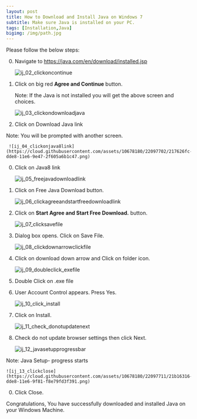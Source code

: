 ```yaml
---
layout: post
title: How to Download and Install Java on Windows 7
subtitle: Make sure Java is installed on your PC. 
tags: [Installation,Java]
bigimg: /img/path.jpg
---
```


Please follow the below steps: 

0. Navigate to https://java.com/en/download/installed.jsp

     ![ij_02_clickoncontinue](https://cloud.githubusercontent.com/assets/10678180/22097700/216c6f2c-dde8-11e6-90a7-b930ed79d966.png)

0. Click on big red **Agree and Continue** button.

   Note: If the Java is not installed you will get the above screen and choices.

    ![ij_03_clickondownloadjava](https://cloud.githubusercontent.com/assets/10678180/22097701/2173c7f4-dde8-11e6-8a97-58b4db654e4a.png)

0. Click on Download Java link


  Note: You will be prompted with another screen. 


     ![ij_04_clickonjava8link](https://cloud.githubusercontent.com/assets/10678180/22097702/217626fc-dde8-11e6-9e47-2f605a6b1c47.png)

0. Click on Java8 link

     ![ij_05_freejavadownloadlink](https://cloud.githubusercontent.com/assets/10678180/22097705/217c1120-dde8-11e6-85b4-8c36a551cce2.png)

0. Click on Free Java Download button.

    ![ij_06_clickagreeandstartfreedownloadlink](https://cloud.githubusercontent.com/assets/10678180/22097703/2177f98c-dde8-11e6-932e-cad30c6aed0f.png)

0. Click on **Start Agree and Start Free Download.** button.

    ![ij_07_clicksavefile](https://cloud.githubusercontent.com/assets/10678180/22097704/217a1e42-dde8-11e6-8f7d-e4cadd720d0b.png)

0. Dialog box opens. Click on Save File.

    ![ij_08_clickdownarrowclickfile](https://cloud.githubusercontent.com/assets/10678180/22097706/21a0f382-dde8-11e6-96b7-495bd7f96bcc.png)

0. Click on download down arrow and Click on folder icon.

    ![ij_09_doubleclick_exefile](https://cloud.githubusercontent.com/assets/10678180/22097707/21a596ee-dde8-11e6-8a04-0bdc26f72e8c.png)

0. Double Click on .exe file


0. User Account Control appears. Press Yes.

    ![ij_10_click_install](https://cloud.githubusercontent.com/assets/10678180/22097709/21ab9fa8-dde8-11e6-9150-9b70e0634374.png)

0. Click on Install.

    ![ij_11_check_donotupdatenext](https://cloud.githubusercontent.com/assets/10678180/22097708/21a90ac2-dde8-11e6-8686-2c5cd2a538eb.png)

0. Check do not update browser settings then click Next.

    ![ij_12_javasetupprogressbar](https://cloud.githubusercontent.com/assets/10678180/22097710/21ad468c-dde8-11e6-83b2-434f955c3772.png)

Note: Java Setup- progress starts

    ![ij_13_clickclose](https://cloud.githubusercontent.com/assets/10678180/22097711/21b16316-dde8-11e6-9f81-f8e79fd3f391.png)

0. Click Close.

Congratulations, You have successfully downloaded and installed Java on your Windows Machine. 
